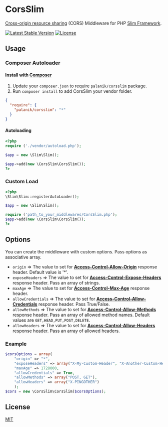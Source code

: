 CorsSlim
========

[Cross-origin resource sharing](https://developer.mozilla.org/en-US/docs/Web/HTTP/Access_control_CORS) (CORS) Middleware for PHP [Slim Framework](http://www.slimframework.com/).

[![Latest Stable Version](https://poser.pugx.org/palanik/corsslim/v/stable.svg)](https://packagist.org/packages/palanik/corsslim)
[![License](https://poser.pugx.org/palanik/corsslim/license.svg)](https://github.com/palanik/CorsSlim/blob/master/LICENSE)

## Usage ##
### Composer Autoloader ###

#### Install with [Composer](https://packagist.org/packages/palanik/corsslim) ####
1. Update your `composer.json` to require `palanik/corsslim` package.
2. Run `composer install` to add CorsSlim your vendor folder.
```json
{
  "require": {
    "palanik/corsslim": "*"
  }
}
```
#### Autoloading ####
```php
<?php
require ('./vendor/autoload.php');

$app = new \Slim\Slim();

$app->add(new \CorsSlim\CorsSlim());
?>
```

### Custom Load ###
```php
<?php
\Slim\Slim::registerAutoLoader();

$app = new \Slim\Slim();

require ('path_to_your_middlewares/CorsSlim.php');
$app->add(new \CorsSlim\CorsSlim());
?>
```

## Options ##
You can create the middleware with custom options. Pass options as associative array.
* `origin` => The value to set for **[Access-Control-Allow-Origin](https://developer.mozilla.org/en-US/docs/Web/HTTP/Access_control_CORS#Access-Control-Allow-Origin)** response header. Default value is '\*'.
* `exposeHeaders` => The value to set for **[Access-Control-Expose-Headers](https://developer.mozilla.org/en-US/docs/Web/HTTP/Access_control_CORS#Access-Control-Expose-Headers)** response header. Pass an array of strings.
* `maxAge` => The value to set for **[Access-Control-Max-Age](https://developer.mozilla.org/en-US/docs/Web/HTTP/Access_control_CORS#Access-Control-Max-Age)** response header.
* `allowCredentials` => The value to set for **[Access-Control-Allow-Credentials](https://developer.mozilla.org/en-US/docs/Web/HTTP/Access_control_CORS#Access-Control-Allow-Credentials)** response header. Pass True/False.
* `allowMethods` => The value to set for **[Access-Control-Allow-Methods](https://developer.mozilla.org/en-US/docs/Web/HTTP/Access_control_CORS#Access-Control-Allow-Methods)** response header. Pass an array of allowed method names. Default values are `GET,HEAD,PUT,POST,DELETE`.
* `allowHeaders` => The value to set for **[Access-Control-Allow-Headers](https://developer.mozilla.org/en-US/docs/Web/HTTP/Access_control_CORS#Access-Control-Allow-Headers)** response header. Pass an array of allowed headers.

### Example ###
```php
$corsOptions = array(
    "origin" => "*",
    "exposeHeaders" => array("X-My-Custom-Header", "X-Another-Custom-Header"),
    "maxAge" => 1728000,
    "allowCredentials" => True,
    "allowMethods" => array("POST, GET"),
    "allowHeaders" => array("X-PINGOTHER")
    );
$cors = new \CorsSlim\CorsSlim($corsOptions);
```

## License ##

  [MIT](LICENSE)
